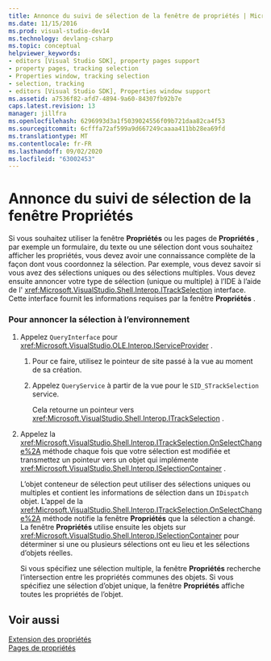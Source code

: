 ```yaml
---
title: Annonce du suivi de sélection de la fenêtre de propriétés | Microsoft Docs
ms.date: 11/15/2016
ms.prod: visual-studio-dev14
ms.technology: devlang-csharp
ms.topic: conceptual
helpviewer_keywords:
- editors [Visual Studio SDK], property pages support
- property pages, tracking selection
- Properties window, tracking selection
- selection, tracking
- editors [Visual Studio SDK], Properties window support
ms.assetid: a7536f82-afd7-4894-9a60-84307fb92b7e
caps.latest.revision: 13
manager: jillfra
ms.openlocfilehash: 6296993d3a1f5039024556f09b721daa82ca4f53
ms.sourcegitcommit: 6cfffa72af599a9d667249caaaa411bb28ea69fd
ms.translationtype: MT
ms.contentlocale: fr-FR
ms.lasthandoff: 09/02/2020
ms.locfileid: "63002453"
---
```

# <a name="announcing-property-window-selection-tracking"></a>Annonce du suivi de sélection de la fenêtre Propriétés
Si vous souhaitez utiliser la fenêtre **Propriétés** ou les pages de **Propriétés** , par exemple un formulaire, du texte ou une sélection dont vous souhaitez afficher les propriétés, vous devez avoir une connaissance complète de la façon dont vous coordonnez la sélection. Par exemple, vous devez savoir si vous avez des sélections uniques ou des sélections multiples. Vous devez ensuite annoncer votre type de sélection (unique ou multiple) à l’IDE à l’aide de l' <xref:Microsoft.VisualStudio.Shell.Interop.ITrackSelection> interface. Cette interface fournit les informations requises par la fenêtre **Propriétés** .  
  
### <a name="to-announce-selection-to-the-environment"></a>Pour annoncer la sélection à l’environnement  
  
1. Appelez `QueryInterface` pour <xref:Microsoft.VisualStudio.OLE.Interop.IServiceProvider> .  
  
    1. Pour ce faire, utilisez le pointeur de site passé à la vue au moment de sa création.  
  
    2. Appelez `QueryService` à partir de la vue pour le `SID_STrackSelection` service.  
  
         Cela retourne un pointeur vers <xref:Microsoft.VisualStudio.Shell.Interop.ITrackSelection> .  
  
2. Appelez la <xref:Microsoft.VisualStudio.Shell.Interop.ITrackSelection.OnSelectChange%2A> méthode chaque fois que votre sélection est modifiée et transmettez un pointeur vers un objet qui implémente <xref:Microsoft.VisualStudio.Shell.Interop.ISelectionContainer> .  
  
     L’objet conteneur de sélection peut utiliser des sélections uniques ou multiples et contient les informations de sélection dans un `IDispatch` objet. L’appel de la <xref:Microsoft.VisualStudio.Shell.Interop.ITrackSelection.OnSelectChange%2A> méthode notifie la fenêtre **Propriétés** que la sélection a changé. La fenêtre **Propriétés** utilise ensuite les objets sur <xref:Microsoft.VisualStudio.Shell.Interop.ISelectionContainer> pour déterminer si une ou plusieurs sélections ont eu lieu et les sélections d’objets réelles.  
  
     Si vous spécifiez une sélection multiple, la fenêtre **Propriétés** recherche l’intersection entre les propriétés communes des objets. Si vous spécifiez une sélection d’objet unique, la fenêtre **Propriétés** affiche toutes les propriétés de l’objet.  
  
## <a name="see-also"></a>Voir aussi  
 [Extension des propriétés](../extensibility/internals/extending-properties.md)   
 [Pages de propriétés](../extensibility/internals/property-pages.md)